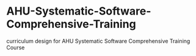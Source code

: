 # AHU-Systematic-Software-Comprehensive-Training
curriculum design for AHU Systematic Software Comprehensive Training Course
